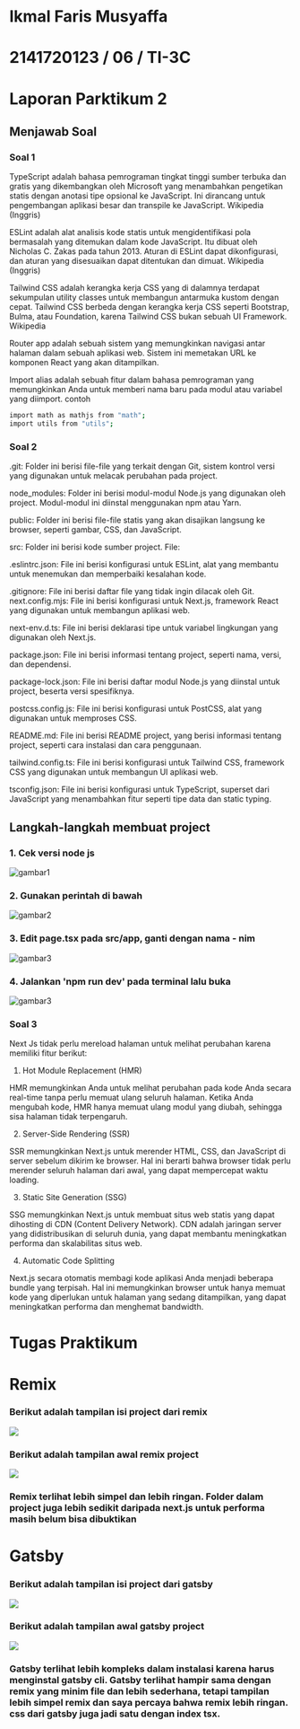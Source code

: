 # Ikmal Faris Musyaffa
# 2141720123 / 06 / TI-3C
# Laporan Parktikum 2

## Menjawab Soal

### Soal 1

TypeScript adalah bahasa pemrograman tingkat tinggi sumber terbuka dan gratis yang dikembangkan oleh Microsoft yang menambahkan pengetikan statis dengan anotasi tipe opsional ke JavaScript. Ini dirancang untuk pengembangan aplikasi besar dan transpile ke JavaScript. Wikipedia (Inggris)

ESLint adalah alat analisis kode statis untuk mengidentifikasi pola bermasalah yang ditemukan dalam kode JavaScript. Itu dibuat oleh Nicholas C. Zakas pada tahun 2013. Aturan di ESLint dapat dikonfigurasi, dan aturan yang disesuaikan dapat ditentukan dan dimuat. Wikipedia (Inggris)

Tailwind CSS adalah kerangka kerja CSS yang di dalamnya terdapat sekumpulan utility classes untuk membangun antarmuka kustom dengan cepat. Tailwind CSS berbeda dengan kerangka kerja CSS seperti Bootstrap, Bulma, atau Foundation, karena Tailwind CSS bukan sebuah UI Framework. Wikipedia

Router app adalah sebuah sistem yang memungkinkan navigasi antar halaman dalam sebuah aplikasi web. Sistem ini memetakan URL ke komponen React yang akan ditampilkan.

Import alias adalah sebuah fitur dalam bahasa pemrograman yang memungkinkan Anda untuk memberi nama baru pada modul atau variabel yang diimport. contoh
```bash
import math as mathjs from "math";
import utils from "utils";
```

### Soal 2

.git: Folder ini berisi file-file yang terkait dengan Git, sistem kontrol versi yang digunakan untuk melacak perubahan pada project.

node_modules: Folder ini berisi modul-modul Node.js yang digunakan oleh project. Modul-modul ini diinstal menggunakan npm atau Yarn.

public: Folder ini berisi file-file statis yang akan disajikan langsung ke browser, seperti gambar, CSS, dan JavaScript.

src: Folder ini berisi kode sumber project.
File:

.eslintrc.json: File ini berisi konfigurasi untuk ESLint, alat yang membantu untuk menemukan dan memperbaiki kesalahan kode.

.gitignore: File ini berisi daftar file yang tidak ingin dilacak oleh Git.
next.config.mjs: File ini berisi konfigurasi untuk Next.js, framework React yang digunakan untuk membangun aplikasi web.

next-env.d.ts: File ini berisi deklarasi tipe untuk variabel lingkungan yang digunakan oleh Next.js.

package.json: File ini berisi informasi tentang project, seperti nama, versi, dan dependensi.

package-lock.json: File ini berisi daftar modul Node.js yang diinstal untuk project, beserta versi spesifiknya.

postcss.config.js: File ini berisi konfigurasi untuk PostCSS, alat yang digunakan untuk memproses CSS.

README.md: File ini berisi README project, yang berisi informasi tentang project, seperti cara instalasi dan cara penggunaan.

tailwind.config.ts: File ini berisi konfigurasi untuk Tailwind CSS, framework CSS yang digunakan untuk membangun UI aplikasi web.

tsconfig.json: File ini berisi konfigurasi untuk TypeScript, superset dari JavaScript yang menambahkan fitur seperti tipe data dan static typing.

## Langkah-langkah membuat project

### 1. Cek versi node js
![gambar1](img/1.png)

### 2. Gunakan perintah di bawah
![gambar2](img/2.png)

### 3. Edit page.tsx pada src/app, ganti dengan nama - nim
![gambar3](img/3.png)

### 4. Jalankan 'npm run dev' pada terminal lalu buka
![gambar3](img/4.png)

### Soal 3

Next Js tidak perlu mereload halaman untuk melihat perubahan karena memiliki fitur berikut:

1. Hot Module Replacement (HMR)

HMR memungkinkan Anda untuk melihat perubahan pada kode Anda secara real-time tanpa perlu memuat ulang seluruh halaman. Ketika Anda mengubah kode, HMR hanya memuat ulang modul yang diubah, sehingga sisa halaman tidak terpengaruh.

2. Server-Side Rendering (SSR)

SSR memungkinkan Next.js untuk merender HTML, CSS, dan JavaScript di server sebelum dikirim ke browser. Hal ini berarti bahwa browser tidak perlu merender seluruh halaman dari awal, yang dapat mempercepat waktu loading.

3. Static Site Generation (SSG)

SSG memungkinkan Next.js untuk membuat situs web statis yang dapat dihosting di CDN (Content Delivery Network). CDN adalah jaringan server yang didistribusikan di seluruh dunia, yang dapat membantu meningkatkan performa dan skalabilitas situs web.

4. Automatic Code Splitting

Next.js secara otomatis membagi kode aplikasi Anda menjadi beberapa bundle yang terpisah. Hal ini memungkinkan browser untuk hanya memuat kode yang diperlukan untuk halaman yang sedang ditampilkan, yang dapat meningkatkan performa dan menghemat bandwidth.

# Tugas Praktikum

# Remix

### Berikut adalah tampilan isi project dari remix

![](img/remix1.png)

### Berikut adalah tampilan awal remix project

![](img/remix2.png)

### Remix terlihat lebih simpel dan lebih ringan. Folder dalam project juga lebih sedikit daripada next.js untuk performa masih belum bisa dibuktikan

# Gatsby

### Berikut adalah tampilan isi project dari gatsby

![](img/gatsby2.png)

### Berikut adalah tampilan awal gatsby project

![](img/gatsby1.png)

### Gatsby terlihat lebih kompleks dalam instalasi karena harus menginstal gatsby cli. Gatsby terlihat hampir sama dengan remix yang minim file dan lebih sederhana, tetapi tampilan lebih simpel remix dan saya percaya bahwa remix lebih ringan. css dari gatsby juga jadi satu dengan index tsx.